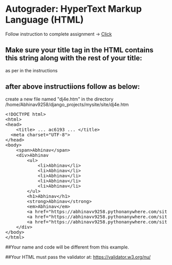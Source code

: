 # Autograder: HyperText Markup Language (HTML)

<p>Follow instruction to complete assignment -> <a href="https://www.dj4e.com/assn/dj4e_html.md"> Click </a> </p>

## Make sure your title tag in the HTML contains this string along with the rest of your title:
as per in the instructions

## after above instructiions follow as below:
create a new file named "dj4e.htm" in the directory /home/Abhinav9258/django_projects/mysite/site/dj4e.htm<br>
<pre>
&lt;!DOCTYPE html&gt;
&lt;html&gt;
&lt;head&gt;
    &lt;title&gt; ... ac6193 ... &lt;/title&gt;
  &lt;meta charset="UTF-8"&gt;
&lt;/head&gt;
&lt;body&gt;
    &lt;span&gt;Abhinav&lt;/span&gt;
    &lt;div&gt;Abhinav
        &lt;ul&gt;
            &lt;li&gt;Abhinav&lt;/li&gt;
            &lt;li&gt;Abhinav&lt;/li&gt;
            &lt;li&gt;Abhinav&lt;/li&gt;
            &lt;li&gt;Abhinav&lt;/li&gt;
            &lt;li&gt;Abhinav&lt;/li&gt;
        &lt;/ul&gt;
        &lt;h1&gt;Abhinav&lt;/h1&gt;
        &lt;strong&gt;Abhinav&lt;/strong&gt;
        &lt;em&gt;Abhinav&lt;/em&gt;
        &lt;a href="https://abhinavv9258.pythonanywhere.com/site/dj4e.html"&gt;Abhinav&lt;/a&gt;
        &lt;a href="https://abhinavv9258.pythonanywhere.com/site/dj4e.html"&gt;Abhinav&lt;/a&gt;
        &lt;a href="https://abhinavv9258.pythonanywhere.com/site/dj4e.html"&gt;Abhinav&lt;/a&gt;
    &lt;/div&gt;
&lt;/body&gt;
&lt;/html&gt;
</pre>

##Your name and code will be different from this example.

##Your HTML must pass the validator at:
https://validator.w3.org/nu/
